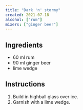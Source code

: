 ```yaml
---
title: "Dark 'n' stormy"
created: 2021-07-18
alcohol: ["rum"]
mixers: ["ginger beer"]
---
```


## Ingredients

- 60 ml rum
- 90 ml ginger beer
- lime wedge

## Instructions

1. Build in highball glass over ice.
2. Garnish with a lime wedge.
